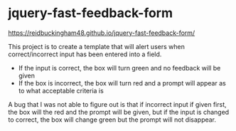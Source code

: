 # jquery-fast-feedback-form

https://reidbuckingham48.github.io/jquery-fast-feedback-form/

This project is to create a template that will alert users when correct/incorrect input has been entered into a field.
- If the input is correct, the box will turn green and no feedback will be given
- If the box is incorrect, the box will turn red and a prompt will appear as to what acceptable criteria is

A bug that I was not able to figure out is that if incorrect input if given first, the box will the red and the prompt will be given, but if the input is changed to correct, the box will change green but the prompt will not disappear.